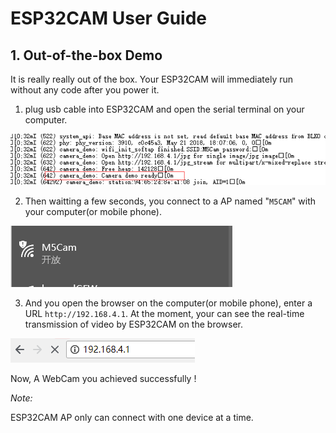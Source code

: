 # ESP32CAM User Guide

## 1. Out-of-the-box Demo

It is really really out of the box. Your ESP32CAM will immediately run without any code after you power it.

1. plug usb cable into ESP32CAM and open the serial terminal on your computer. 
  
![image](screenshots/ESP32CAM_Terminal.png)


2. Then waitting a few seconds, you connect to a AP named "`M5CAM`" with your computer(or mobile phone).

![image](screenshots/ESP32CAM_M5CAM.png)


3. And you open the browser on the computer(or mobile phone), enter a URL `http://192.168.4.1`. At the moment, your can see the real-time transmission of video by ESP32CAM on the browser.

![image](screenshots/ESP32CAM_Browser.png)

Now, A WebCam you achieved successfully !

*Note:*

ESP32CAM AP only can connect with one device at a time.